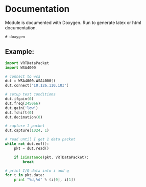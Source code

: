 Documentation
=============
Module is documented with Doxygen.  Run to generate latex or html documentation.

    # doxygen

Example:
--------

```python
import VRTDataPacket
import WSA4000

# connect to wsa
dut = WSA4000.WSA4000()
dut.connect("10.126.110.103")

# setup test conditions
dut.ifgain(0)
dut.freq(2450e6)
dut.gain('low')
dut.fshift(0)
dut.decimation(0)

# capture 1 packet
dut.capture(1024, 1)

# read until I get 1 data packet
while not dut.eof():
    pkt = dut.read()

    if isinstance(pkt, VRTDataPacket):
        break

# print I/Q data into i and q
for t in pkt.data:
    print "%d,%d" % (i[0], i[1])
```
